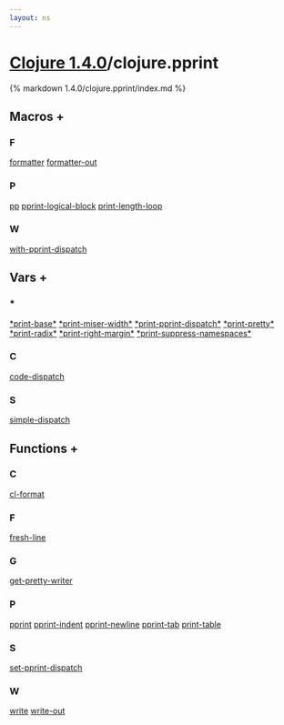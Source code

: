```yaml
---
layout: ns
---
```

# [Clojure 1.4.0](../)/clojure.pprint

{% markdown 1.4.0/clojure.pprint/index.md %}



## Macros <a id="mf">+</a>

<div id="macros" markdown="1">

### F
[formatter](./formatter/)
[formatter-out](./formatter_DASH_out/)

### P
[pp](./pp/)
[pprint-logical-block](./pprint_DASH_logical_DASH_block/)
[print-length-loop](./print_DASH_length_DASH_loop/)

### W
[with-pprint-dispatch](./with_DASH_pprint_DASH_dispatch/)

</div>


## Vars <a id="vf">+</a>

<div id="vars" markdown="1">

### *
[\*print-base\*](./STAR_print_DASH_base_STAR/)
[\*print-miser-width\*](./STAR_print_DASH_miser_DASH_width_STAR/)
[\*print-pprint-dispatch\*](./STAR_print_DASH_pprint_DASH_dispatch_STAR/)
[\*print-pretty\*](./STAR_print_DASH_pretty_STAR/)
[\*print-radix\*](./STAR_print_DASH_radix_STAR/)
[\*print-right-margin\*](./STAR_print_DASH_right_DASH_margin_STAR/)
[\*print-suppress-namespaces\*](./STAR_print_DASH_suppress_DASH_namespaces_STAR/)

### C
[code-dispatch](./code_DASH_dispatch/)

### S
[simple-dispatch](./simple_DASH_dispatch/)

</div>


## Functions <a id="ff">+</a>

<div id="fns" markdown="1">

### C
[cl-format](./cl_DASH_format/)

### F
[fresh-line](./fresh_DASH_line/)

### G
[get-pretty-writer](./get_DASH_pretty_DASH_writer/)

### P
[pprint](./pprint/)
[pprint-indent](./pprint_DASH_indent/)
[pprint-newline](./pprint_DASH_newline/)
[pprint-tab](./pprint_DASH_tab/)
[print-table](./print_DASH_table/)

### S
[set-pprint-dispatch](./set_DASH_pprint_DASH_dispatch/)

### W
[write](./write/)
[write-out](./write_DASH_out/)

</div>
